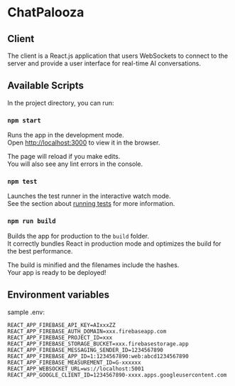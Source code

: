 # ChatPalooza

## Client

The client is a React.js application that users WebSockets to connect to the server and provide a user interface for real-time AI conversations.

## Available Scripts

In the project directory, you can run:

### `npm start`

Runs the app in the development mode.\
Open [http://localhost:3000](http://localhost:3000) to view it in the browser.

The page will reload if you make edits.\
You will also see any lint errors in the console.

### `npm test`

Launches the test runner in the interactive watch mode.\
See the section about [running tests](https://facebook.github.io/create-react-app/docs/running-tests) for more information.

### `npm run build`

Builds the app for production to the `build` folder.\
It correctly bundles React in production mode and optimizes the build for the best performance.

The build is minified and the filenames include the hashes.\
Your app is ready to be deployed!

## Environment variables

sample .env:

```
REACT_APP_FIREBASE_API_KEY=AIxxxZZ
REACT_APP_FIREBASE_AUTH_DOMAIN=xxx.firebaseapp.com
REACT_APP_FIREBASE_PROJECT_ID=xxx
REACT_APP_FIREBASE_STORAGE_BUCKET=xxx.firebasestorage.app
REACT_APP_FIREBASE_MESSAGING_SENDER_ID=1234567890
REACT_APP_FIREBASE_APP_ID=1:1234567890:web:abcd1234567890
REACT_APP_FIREBASE_MEASUREMENT_ID=G-xxxxxx
REACT_APP_WEBSOCKET_URL=ws://localhost:5001
REACT_APP_GOOGLE_CLIENT_ID=1234567890-xxxx.apps.googleusercontent.com
```
